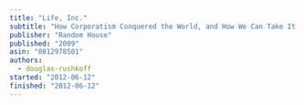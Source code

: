 ```yaml
---
title: "Life, Inc."
subtitle: "How Corporatism Conquered the World, and How We Can Take It Back"
publisher: "Random House"
published: "2009"
asin: "0812978501"
authors:
  - douglas-rushkoff
started: "2012-06-12"
finished: "2012-06-12"
---
```

